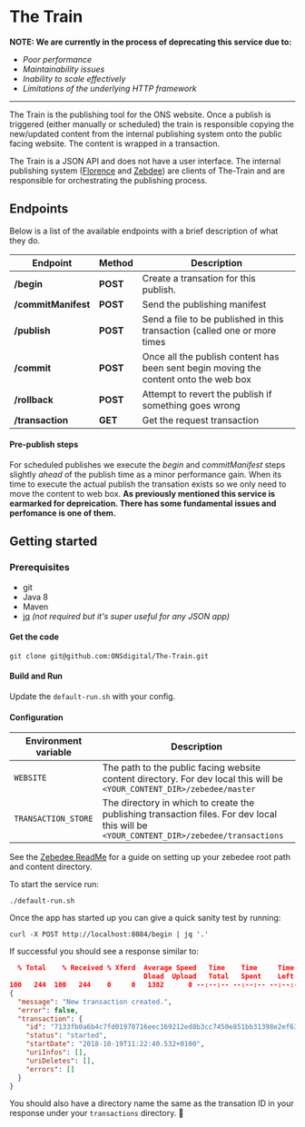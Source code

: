 # The Train

**NOTE: We are currently in the process of deprecating this service due to:**
 - _Poor performance_
 - _Maintainability issues_
 - _Inability to scale effectively_
 - _Limitations of the underlying HTTP framework_ 
***

The Train is the publishing tool for the ONS website. Once a publish is triggered (either manually or scheduled) the 
train is responsible copying the new/updated content from the internal publishing system onto the public facing 
website. The content is wrapped in a transaction. 


The Train is a JSON API and does not have a user interface. The internal publishing system ([Florence][2] 
and [Zebdee][1]) are clients of The-Train and are responsible for orchestrating the publishing process.  

## Endpoints

Below is a list of the available endpoints with a brief description of what they do.
 
| Endpoint               | Method    | Description                                                               |
| ---------------------- | --------- | --------------------------------------------------------------------------| 
| **/begin**             | **POST**  | Create a transation for this publish.                                      |
| **/commitManifest**    | **POST**  | Send the publishing manifest                                               |
| **/publish**           | **POST**  | Send a file to be published in this transaction (called one or more times  |
| **/commit**            | **POST**  | Once all the publish content has been sent begin moving the content onto the web box |
| **/rollback**          | **POST**  | Attempt to revert the publish if something goes wrong |
| **/transaction**       | **GET**   | Get the request transaction |

#### Pre-publish steps
For scheduled publishes we execute the _begin_ and _commitManifest_ steps slightly _ahead_ of the publish time as a 
minor performance gain. When its time to execute the actual publish the transation exists so we only need to move the
 content to web box. **As previously mentioned this service is earmarked for depreication. There has some fundamental
  issues and perfomance is one of them.** 

## Getting started

### Prerequisites 
- git
- Java 8
- Maven
- [jq][3] _(not required but it's super useful for any JSON app)_

#### Get the code
```
git clone git@github.com:ONSdigital/The-Train.git
```

#### Build and Run
Update the `default-run.sh` with your config.

#### Configuration
| Environment variable | Description  |
| -------------------- | ------------ | 
| `WEBSITE`            | The path to the public facing website content directory. For dev local this will be `<YOUR_CONTENT_DIR>/zebedee/master` |
| `TRANSACTION_STORE`  | The directory in which to create the publishing transaction files. For dev local this will be `<YOUR_CONTENT_DIR>/zebedee/transactions` |

See the [Zebedee ReadMe][1] for a guide on setting up your zebedee root path and content directory.

To start the service run:
 ```
 ./default-run.sh
 ``` 
Once the app has started up you can give a quick sanity test by running:
```
curl -X POST http://localhost:8084/begin | jq '.'
```
If successful you should see a response similar to:
```json
  % Total    % Received % Xferd  Average Speed   Time    Time     Time  Current
                                 Dload  Upload   Total   Spent    Left  Speed
100   244  100   244    0     0   1382      0 --:--:-- --:--:-- --:--:--  1386
{
  "message": "New transaction created.",
  "error": false,
  "transaction": {
    "id": "7133fb0a6b4c7fd01970716eec169212ed8b3cc7450e851bb31398e2ef63c4cc",
    "status": "started",
    "startDate": "2018-10-19T11:22:40.532+0100",
    "uriInfos": [],
    "uriDeletes": [],
    "errors": []
  }
}
```

You should also have a directory name the same as the transation ID in your response under your `transactions` directory. :tada:


[1]: https://github.com/ONSdigital/zebedee
[2]: https://github.com/ONSdigital/florence
[3]: https://stedolan.github.io/jq/tutorial/